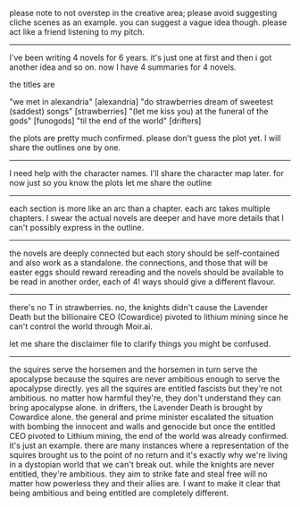 
please note to not overstep in the creative area; please avoid suggesting cliche scenes as an example. you can suggest a vague idea though. please act like a friend listening to my pitch. 
___
I've been writing 4 novels for 6 years. it's just one at first and then i got another idea and so on. now I have 4 summaries for 4 novels.

the titles are

"we met in alexandria" [alexandria]
"do strawberries dream of sweetest (saddest) songs" [strawberries]
"(let me kiss you) at the funeral of the gods" [funogods]
"til the end of the world" [drifters]

the plots are pretty much confirmed. please don't guess the plot yet. I will share the outlines one by one.

---

I need help with the character names. I'll share the character map later. for now just so you know the plots let me share the outline

---

each section is more like an arc than a chapter. each arc takes multiple chapters. I swear the actual novels are deeper and have more details that I can't possibly express in the outline.

---

the novels are deeply connected but each story should be self-contained and also work as a standalone. the connections, and those that will be easter eggs should reward rereading and the novels should be available to be read in another order, each of 4! ways should give a different flavour.

---

there's no T in strawberries. no, the knights didn't cause the Lavender Death but the billionaire CEO (Cowardice) pivoted to lithium mining since he can't control the world through Moir.ai.

let me share the disclaimer file to clarify things you might be confused.

---

the squires serve the horsemen and the horsemen in turn serve the apocalypse because the squires are never ambitious enough to serve the apocalypse directly. yes all the squires are entitled fascists but they're not ambitious. no matter how harmful they're, they don't understand they can bring apocalypse alone. in drifters, the Lavender Death is brought by Cowardice alone. the general and prime minister escalated the situation with bombing the innocent and walls and genocide but once the entitled CEO pivoted to Lithium mining, the end of the world was already confirmed. it's just an example. there are many instances where a representation of the squires brought us to the point of no return and it's exactly why we're living in a dystopian world that we can't break out. while the knights are never entitled, they're ambitious. they aim to strike fate and steal free will no matter how powerless they and their allies are. I want to make it clear that being ambitious and being entitled are completely different.
